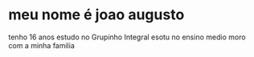 # meu nome é joao augusto
tenho 16 anos
estudo no Grupinho Integral
esotu no ensino medio
moro com a minha familia 
